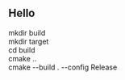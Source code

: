 ## Hello
mkdir build         
mkdir target            
cd build            
cmake ..            
cmake --build . --config Release        